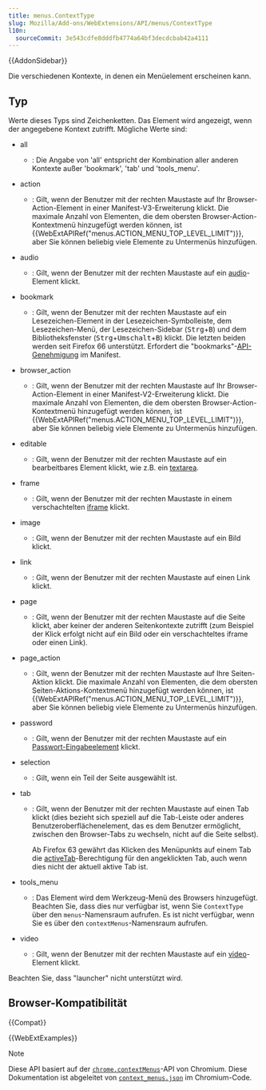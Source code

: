 ```yaml
---
title: menus.ContextType
slug: Mozilla/Add-ons/WebExtensions/API/menus/ContextType
l10n:
  sourceCommit: 3e543cdfe8dddfb4774a64bf3decdcbab42a4111
---
```


{{AddonSidebar}}

Die verschiedenen Kontexte, in denen ein Menüelement erscheinen kann.

## Typ

Werte dieses Typs sind Zeichenketten. Das Element wird angezeigt, wenn der angegebene Kontext zutrifft. Mögliche Werte sind:

- all
  - : Die Angabe von 'all' entspricht der Kombination aller anderen Kontexte außer 'bookmark', 'tab' und 'tools_menu'.
- action
  - : Gilt, wenn der Benutzer mit der rechten Maustaste auf Ihr Browser-Action-Element in einer Manifest-V3-Erweiterung klickt. Die maximale Anzahl von Elementen, die dem obersten Browser-Action-Kontextmenü hinzugefügt werden können, ist {{WebExtAPIRef("menus.ACTION_MENU_TOP_LEVEL_LIMIT")}}, aber Sie können beliebig viele Elemente zu Untermenüs hinzufügen.
- audio
  - : Gilt, wenn der Benutzer mit der rechten Maustaste auf ein [audio](/de/docs/Web/HTML/Reference/Elements/audio)-Element klickt.
- bookmark

  - : Gilt, wenn der Benutzer mit der rechten Maustaste auf ein Lesezeichen-Element in der Lesezeichen-Symbolleiste, dem Lesezeichen-Menü, der Lesezeichen-Sidebar (<kbd>Strg</kbd>+<kbd>B</kbd>) und dem Bibliotheksfenster (<kbd>Strg</kbd>+<kbd>Umschalt</kbd>+<kbd>B</kbd>) klickt. Die letzten beiden werden seit Firefox 66 unterstützt. Erfordert die "bookmarks"-[API-Genehmigung](/de/docs/Mozilla/Add-ons/WebExtensions/manifest.json/permissions#api_permissions) im Manifest.

- browser_action
  - : Gilt, wenn der Benutzer mit der rechten Maustaste auf Ihr Browser-Action-Element in einer Manifest-V2-Erweiterung klickt. Die maximale Anzahl von Elementen, die dem obersten Browser-Action-Kontextmenü hinzugefügt werden können, ist {{WebExtAPIRef("menus.ACTION_MENU_TOP_LEVEL_LIMIT")}}, aber Sie können beliebig viele Elemente zu Untermenüs hinzufügen.
- editable
  - : Gilt, wenn der Benutzer mit der rechten Maustaste auf ein bearbeitbares Element klickt, wie z.B. ein [textarea](/de/docs/Web/HTML/Reference/Elements/textarea).
- frame
  - : Gilt, wenn der Benutzer mit der rechten Maustaste in einem verschachtelten [iframe](/de/docs/Web/HTML/Reference/Elements/iframe) klickt.
- image
  - : Gilt, wenn der Benutzer mit der rechten Maustaste auf ein Bild klickt.
- link
  - : Gilt, wenn der Benutzer mit der rechten Maustaste auf einen Link klickt.
- page
  - : Gilt, wenn der Benutzer mit der rechten Maustaste auf die Seite klickt, aber keiner der anderen Seitenkontexte zutrifft (zum Beispiel der Klick erfolgt nicht auf ein Bild oder ein verschachteltes iframe oder einen Link).
- page_action
  - : Gilt, wenn der Benutzer mit der rechten Maustaste auf Ihre Seiten-Aktion klickt. Die maximale Anzahl von Elementen, die dem obersten Seiten-Aktions-Kontextmenü hinzugefügt werden können, ist {{WebExtAPIRef("menus.ACTION_MENU_TOP_LEVEL_LIMIT")}}, aber Sie können beliebig viele Elemente zu Untermenüs hinzufügen.
- password
  - : Gilt, wenn der Benutzer mit der rechten Maustaste auf ein [Passwort-Eingabeelement](/de/docs/Web/HTML/Reference/Elements/input/password) klickt.
- selection
  - : Gilt, wenn ein Teil der Seite ausgewählt ist.
- tab

  - : Gilt, wenn der Benutzer mit der rechten Maustaste auf einen Tab klickt (dies bezieht sich speziell auf die Tab-Leiste oder anderes Benutzeroberflächenelement, das es dem Benutzer ermöglicht, zwischen den Browser-Tabs zu wechseln, nicht auf die Seite selbst).

    Ab Firefox 63 gewährt das Klicken des Menüpunkts auf einem Tab die [activeTab](/de/docs/Mozilla/Add-ons/WebExtensions/manifest.json/permissions#activetab_permission)-Berechtigung für den angeklickten Tab, auch wenn dies nicht der aktuell aktive Tab ist.

- tools_menu
  - : Das Element wird dem Werkzeug-Menü des Browsers hinzugefügt. Beachten Sie, dass dies nur verfügbar ist, wenn Sie `ContextType` über den `menus`-Namensraum aufrufen. Es ist nicht verfügbar, wenn Sie es über den `contextMenus`-Namensraum aufrufen.
- video
  - : Gilt, wenn der Benutzer mit der rechten Maustaste auf ein [video](/de/docs/Web/HTML/Reference/Elements/video)-Element klickt.

Beachten Sie, dass "launcher" nicht unterstützt wird.

## Browser-Kompatibilität

{{Compat}}

{{WebExtExamples}}

> [!NOTE]
> Diese API basiert auf der [`chrome.contextMenus`](https://developer.chrome.com/docs/extensions/reference/api/contextMenus#type-ContextType)-API von Chromium. Diese Dokumentation ist abgeleitet von [`context_menus.json`](https://chromium.googlesource.com/chromium/src/+/master/chrome/common/extensions/api/context_menus.json) im Chromium-Code.
